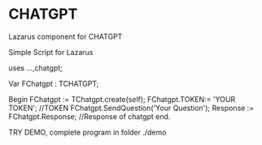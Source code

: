 # CHATGPT
Lazarus component for CHATGPT

Simple Script for Lazarus

uses ...,chatgpt;

Var
  FChatgpt : TCHATGPT;
  
  
Begin
  FChatgpt := TChatgpt.create(self); 
  FChatgpt.TOKEN:=  'YOUR TOKEN'; //TOKEN 
  FChatgpt.SendQuestion('Your Question');
  Response :=  FChatgpt.Response;  //Response of chatgpt
end.

TRY DEMO, complete program in folder ./demo
